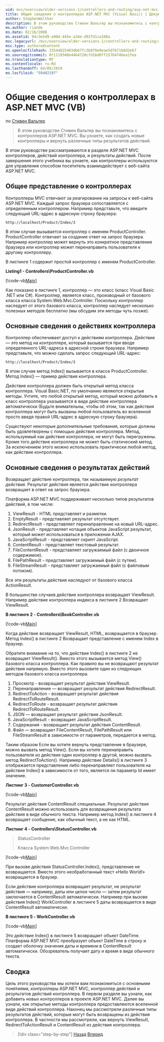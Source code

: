 ```yaml
---
uid: mvc/overview/older-versions-1/controllers-and-routing/asp-net-mvc-controller-overview-vb
title: Общие сведения о контроллерах ASP.NET MVC (Visual Basic) | Документация Майкрософт
author: StephenWalther
description: В этом руководстве Стивен Вальтер вы познакомитесь с контроллеров ASP.NET MVC. Вы узнаете, как создать новые контроллеры и вернуть различные виды res действие...
ms.author: riande
ms.date: 02/16/2008
ms.assetid: 94c3e5d9-a904-445e-a34e-d92fd1ca108a
msc.legacyurl: /mvc/overview/older-versions-1/controllers-and-routing/asp-net-mvc-controller-overview-vb
msc.type: authoredcontent
ms.openlocfilehash: 33544825403db67fc3b8f0e9eae5d7671b8d2e67
ms.sourcegitcommit: 0f1119340e4464720cfd16d0ff15764746ea1fea
ms.translationtype: MT
ms.contentlocale: ru-RU
ms.lasthandoff: 04/09/2019
ms.locfileid: "59402197"
---
```

# <a name="aspnet-mvc-controller-overview-vb"></a>Общие сведения о контроллерах в ASP.NET MVC (VB)

по [Стивен Вальтер](https://github.com/StephenWalther)

> В этом руководстве Стивен Вальтер вы познакомитесь с контроллеров ASP.NET MVC. Вы узнаете, как создать новые контроллеры и вернуть различные типы результатов действий.


В этом руководстве рассматриваются в разделе ASP.NET MVC контроллеров, действий контроллера, и результаты действий. После завершения этого учебника вы узнаете, как контроллеры используются для управления способом посетитель взаимодействует с веб-сайта ASP.NET MVC.

## <a name="understanding-controllers"></a>Общее представление о контроллерах

Контроллеры MVC отвечают за реагирование на запросы к веб-сайта ASP.NET MVC. Каждый запрос браузера сопоставляется с определенным контроллером. Например представьте, что введите следующий URL-адрес в адресную строку браузера:

`http://localhost/Product/Index/3`

В этом случае вызывается контроллер с именем ProductController. ProductController отвечает за создание ответ на запрос браузера. Например контроллер может вернуть это конкретное представление браузера или контроллер может перенаправить пользователя к другому контроллеру.

В листинге 1 содержит простой контроллер с именем ProductController.

**Listing1 - Controllers\ProductController.vb**

[!code-vb[Main](asp-net-mvc-controller-overview-vb/samples/sample1.vb)]

Как показано в листинге 1, контроллер — это класс (класс Visual Basic .NET или C#). Контроллер, является класс, производный от базового класса класса System.Web.Mvc.Controller. Поскольку контроллер наследует от этого базового класса, контроллер наследует несколько полезных методов бесплатно (мы обсудим эти методы чуть позже).

## <a name="understanding-controller-actions"></a>Основные сведения о действиях контроллера

Контроллер обеспечивает доступ к действиям контроллера. Действие — это метод на контроллере, который вызывается при вводе определенного URL-адреса в адресной строке браузера. Например представьте, что можно сделать запрос следующий URL-адрес:

`http://localhost/Product/Index/3`

В этом случае метод Index() вызывается в классе ProductController. Метод Index() — пример действия контроллера.

Действие контроллера должен быть открытый метод класса контроллера. Visual Basic.NET, по умолчанию являются открытые методы. Учтите, что любой открытый метод, который можно добавить в класс контроллера указывается в виде действие контроллера автоматически (Будьте внимательны, чтобы об этом, так как действия контроллера могут быть вызваны любой пользователь во вселенной просто введя правой URL-адрес в адресную строку браузера).

Существуют некоторые дополнительные требования, которые должны быть удовлетворены с помощью действия контроллера. Метод, используемый как действие контроллера, не могут быть перегружены. Кроме того действие контроллера не может быть статический метод. За исключением этого можно использовать практически любой метод, как действие контроллера.

## <a name="understanding-action-results"></a>Основные сведения о результатах действий

Возвращает действие контроллера, так называемую *результат действия*. Результат действия является действие контроллера возвращает в ответ на запрос браузера.

Платформа ASP.NET MVC поддерживает несколько типов результатов действий, в том числе:

1. ViewResult - HTML представляет и разметки.
2. EmptyResult - представляет результат отсутствует.
3. RedirectResult - представляет перенаправление на новый URL-адрес.
4. JsonResult - представляет нотация объектов JavaScript результат, который может использоваться в приложении AJAX.
5. JavaScriptResult - представляет скрипт JavaScript.
6. ContentResult - представляет текстовый результат.
7. FileContentResult - представляет загружаемый файл (с двоичное содержимое).
8. FilePathResult - представляет загружаемый файл (с путем).
9. FileStreamResult - представляет загружаемый файл (с файловым потоком).

Все эти результаты действия наследуют от базового класса ActionResult.

В большинстве случаев действие контроллера возвращает ViewResult. Например действие контроллера индекса в листинге 2 Возвращает ViewResult.

**В листинге 2 - Controllers\BookController.vb**

[!code-vb[Main](asp-net-mvc-controller-overview-vb/samples/sample2.vb)]

Когда действие возвращает ViewResult, HTML, возвращается в браузер. Метод Index() в листинге 2 Возвращает представление с именем Index в браузер.

Обратите внимание на то, что действие Index() в листинге 2 не возвращает ViewResult(). Вместо этого вызывается метод View() базового класса контроллера. Как правило вы не возвращают результат действия напрямую. Вместо этого вызовите один из следующих методов базового класса контроллера.

1. Просмотр - возвращает результат действия ViewResult.
2. Перенаправление — возвращает результат действия RedirectResult.
3. RedirectToAction - возвращает результат действия RedirectToRouteResult.
4. RedirectToRoute - возвращает результат действия RedirectToRouteResult.
5. JSON — возвращает результат действия JsonResult.
6. JavaScriptResult - возвращает JavaScriptResult.
7. Содержания - возвращает результат действия ContentResult.
8. Файл — возвращает FileContentResult, FilePathResult или FileStreamResult в зависимости от параметров, передается в метод.

Таким образом Если вы хотите вернуть представление в браузере, можно вызвать метод View(). Если вы хотите перенаправить пользователя из действия один контроллер в другой, можно вызвать метод RedirectToAction(). Например действие Details() в листинге 3 отображается представление либо перенаправляет пользователя на действие Index() в зависимости от того, является ли параметр Id имеет значение.

**Листинг 3 - CustomerController.vb**

[!code-vb[Main](asp-net-mvc-controller-overview-vb/samples/sample3.vb)]

Результат действия ContentResult специальные. Результат действия ContentResult можно использовать для возвращения результата действия в виде обычного текста. Например метод Index() в листинге 4 возвращает сообщение, как обычный текст, а не как HTML.

**Листинг 4 - Controllers\StatusController.vb**

> StatusController
> 
> 
> Класса System.Web.Mvc.Controller


[!code-vb[Main](asp-net-mvc-controller-overview-vb/samples/sample4.vb)]

При вызове действия StatusController.Index(), представление не возвращается. Вместо этого необработанный текст «Hello World!» возвращается в браузер.

Если действие контроллера возвращает результат, не результат действия — например, даты или целое число — затем результат заключается в ContentResult автоматически. Например при вызове действия Index() WorkController в листинге 5 даты возвращается в виде ContentResult автоматически.

**В листинге 5 - WorkController.vb**

[!code-vb[Main](asp-net-mvc-controller-overview-vb/samples/sample5.vb)]

Это действие Index() в листинге 5 возвращает объект DateTime. Платформа ASP.NET MVC преобразует объект DateTime в строку и создает оболочку значения даты и времени в ContentResult автоматически. Обозреватель получает дату и время в виде обычного текста.

## <a name="summary"></a>Сводка

Цель этого руководства мы хотели вам познакомиться с основными понятиями, контроллеры ASP.NET MVC, контроллер действий и результатов действий контроллера. В первом разделе вы узнали, как добавить новых контроллеров в проекте ASP.NET MVC. Далее вы узнали, как открытые методы контроллера предоставляются вселенной виде действий контроллера. Наконец мы рассмотрели различные типы результатов действий, которые могут быть возвращены из действия контроллера. В частности мы рассмотрели, как вернуть ViewResult, RedirectToActionResult и ContentResult из действия контроллера.

> [!div class="step-by-step"]
> [Назад](creating-a-custom-route-constraint-cs.md)
> [Вперед](creating-custom-routes-vb.md)
